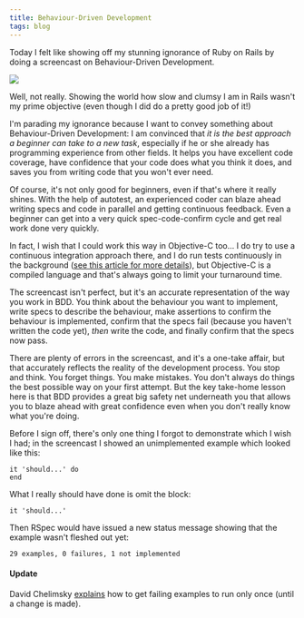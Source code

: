 ```yaml
---
title: Behaviour-Driven Development
tags: blog
---
```


Today I felt like showing off my stunning ignorance of Ruby on Rails by doing a screencast on Behaviour-Driven Development.

[![](/system/images/legacy/bdd-screencast.png)](http://wincent.com/a/about/wincent/weblog/screencasts/BDD.mov)

Well, not really. Showing the world how slow and clumsy I am in Rails wasn't my prime objective (even though I did do a pretty good job of it!)

I'm parading my ignorance because I want to convey something about Behaviour-Driven Development: I am convinced that _it is the best approach a beginner can take to a new task_, especially if he or she already has programming experience from other fields. It helps you have excellent code coverage, have confidence that your code does what you think it does, and saves you from writing code that you won't ever need.

Of course, it's not only good for beginners, even if that's where it really shines. With the help of autotest, an experienced coder can blaze ahead writing specs and code in parallel and getting continuous feedback. Even a beginner can get into a very quick spec-code-confirm cycle and get real work done very quickly.

In fact, I wish that I could work this way in Objective-C too... I do try to use a continuous integration approach there, and I do run tests continuously in the background ([see this article for more details](http://wincent.com/a/about/wincent/weblog/archives/2007/04/test_process_im.php)), but Objective-C is a compiled language and that's always going to limit your turnaround time.

The screencast isn't perfect, but it's an accurate representation of the way you work in BDD. You think about the behaviour you want to implement, write specs to describe the behaviour, make assertions to confirm the behaviour is implemented, confirm that the specs fail (because you haven't written the code yet), _then_ write the code, and finally confirm that the specs now pass.

There are plenty of errors in the screencast, and it's a one-take affair, but that accurately reflects the reality of the development process. You stop and think. You forget things. You make mistakes. You don't always do things the best possible way on your first attempt. But the key take-home lesson here is that BDD provides a great big safety net underneath you that allows you to blaze ahead with great confidence even when you don't really know what you're doing.

Before I sign off, there's only one thing I forgot to demonstrate which I wish I had; in the screencast I showed an unimplemented example which looked like this:

    it 'should...' do
    end

What I really should have done is omit the block:

    it 'should...'

Then RSpec would have issued a new status message showing that the example wasn't fleshed out yet:

    29 examples, 0 failures, 1 not implemented

#### Update

David Chelimsky [explains](http://rubyforge.org/pipermail/rspec-users/2007-May/001650.html) how to get failing examples to run only once (until a change is made).
